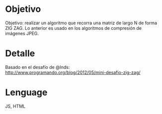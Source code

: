 Objetivo
========
Objetivo: realizar un algoritmo que recorra una matriz de largo N de forma ZIG ZAG. 
Lo anterior es usado en los algoritmos de compresión de imágenes JPEG.

Detalle
=======
Basado en el desafío de @lnds: http://www.programando.org/blog/2012/05/mini-desafio-zig-zag/

Lenguage
========
JS, HTML
